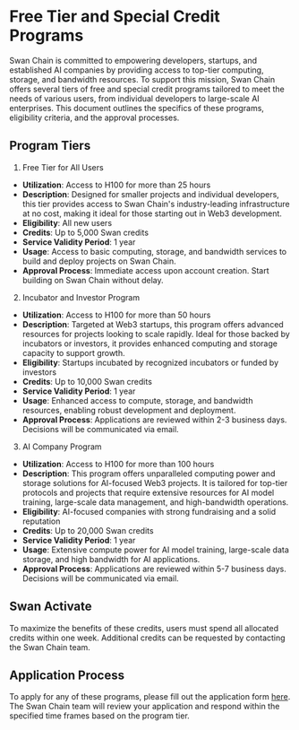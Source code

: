 # Free Tier and Special Credit Programs

Swan Chain is committed to empowering developers, startups, and established AI companies by providing access to top-tier computing, storage, and bandwidth resources. To support this mission, Swan Chain offers several tiers of free and special credit programs tailored to meet the needs of various users, from individual developers to large-scale AI enterprises. This document outlines the specifics of these programs, eligibility criteria, and the approval processes.

## Program Tiers

1. Free Tier for All Users

* **Utilization**: Access to H100 for more than 25 hours
* **Description**: Designed for smaller projects and individual developers, this tier provides access to Swan Chain's industry-leading infrastructure at no cost, making it ideal for those starting out in Web3 development.
* **Eligibility**: All new users
* **Credits**: Up to 5,000 Swan credits
* **Service Validity Period**: 1 year
* **Usage**: Access to basic computing, storage, and bandwidth services to build and deploy projects on Swan Chain.
* **Approval Process**: Immediate access upon account creation. Start building on Swan Chain without delay.

2. Incubator and Investor Program

* **Utilization**: Access to H100 for more than 50 hours
* **Description**: Targeted at Web3 startups, this program offers advanced resources for projects looking to scale rapidly. Ideal for those backed by incubators or investors, it provides enhanced computing and storage capacity to support growth.
* **Eligibility**: Startups incubated by recognized incubators or funded by investors
* **Credits**: Up to 10,000 Swan credits
* **Service Validity Period**: 1 year
* **Usage**: Enhanced access to compute, storage, and bandwidth resources, enabling robust development and deployment.
* **Approval Process**: Applications are reviewed within 2-3 business days. Decisions will be communicated via email.

3. AI Company Program

* **Utilization**: Access to H100 for more than 100 hours
* **Description**: This program offers unparalleled computing power and storage solutions for AI-focused Web3 projects. It is tailored for top-tier protocols and projects that require extensive resources for AI model training, large-scale data management, and high-bandwidth operations.
* **Eligibility**: AI-focused companies with strong fundraising and a solid reputation
* **Credits**: Up to 20,000 Swan credits
* **Service Validity Period**: 1 year
* **Usage**: Extensive compute power for AI model training, large-scale data storage, and high bandwidth for AI applications.
* **Approval Process**: Applications are reviewed within 5-7 business days. Decisions will be communicated via email.

## **Swan Activate**

To maximize the benefits of these credits, users must spend all allocated credits within one week. Additional credits can be requested by contacting the Swan Chain team.

## **Application Process**

To apply for any of these programs, please fill out the application form [here](https://docs.google.com/forms/d/e/1FAIpQLSf8dHYXEMv\_Tw8P2axvuV56I9TotnJP4W76R3vkW38lsukuKw/viewform). The Swan Chain team will review your application and respond within the specified time frames based on the program tier.
